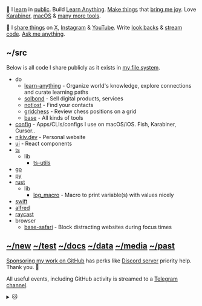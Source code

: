 👋 I [learn](https://docs.nikiv.dev/learn) in [public](https://docs.nikiv.dev). Build [Learn Anything](https://github.com/learn-anything/learn-anything). [Make things](https://docs.nikiv.dev/focus) that [bring me joy](https://docs.nikiv.dev/likes). Love [Karabiner](http://docs.nikiv.dev/karabiner), [macOS](https://github.com/nikitavoloboev/config) & [many more tools](http://docs.nikiv.dev/workflow).

💛 I [share things](https://docs.nikiv.dev/sharing) on [X](https://twitter.com/nikitavoloboev), [Instagram](https://www.instagram.com/nikitavoloboev) & [YouTube](https://www.youtube.com/channel/UCEKqrUfr_FMKIO9XSJS4vDw). Write [look backs](https://docs.nikiv.dev/looking-back) & [stream code](https://docs.nikiv.dev/stream). [Ask me anything](https://github.com/nikitavoloboev/ama).

## ~/src

Below is all code I share publicly as it exists in [my file system](https://docs.nikiv.dev/my-file-system).

- do
  - [learn-anything](https://github.com/learn-anything/learn-anything) - Organize world's knowledge, explore connections and curate learning paths
  - [solbond](https://github.com/solbond/solbond) - Sell digital products, services
  - [notlost](https://github.com/NotLostNetwork/notlost) - Find your contacts
  - [gridchess](https://github.com/gridchess/gridchess) - Review chess positions on a grid
  - [base](https://github.com/nikitavoloboev/base) - All kinds of tools
- [config](https://github.com/nikitavoloboev/config) - Apps/CLIs/configs I use on macOS/iOS. Fish, Karabiner, Cursor..
- [nikiv.dev](https://github.com/nikitavoloboev/nikiv.dev) - Personal website
- [ui](https://github.com/nikitavoloboev/ui) - React components
- [ts](https://github.com/nikitavoloboev/ts)
  - lib
    - [ts-utils](https://github.com/nikitavoloboev/ts-utils)
- [go](https://github.com/nikitavoloboev/go)
- [py](https://github.com/nikitavoloboev/py)
- [rust](https://github.com/nikitavoloboev/rust)
  - lib
    - [log_macro](https://github.com/nikitavoloboev/log_macro) - Macro to print variable(s) with values nicely
- [swift](https://github.com/nikitavoloboev/swift)
- [alfred](https://github.com/nikitavoloboev/alfred)
- [raycast](https://github.com/nikitavoloboev/raycast)
- browser
  - [base-safari](https://github.com/nikitavoloboev/base-safari) - Block distracting websites during focus times

## [~/new](https://github.com/nikitavoloboev/new) [~/test](https://github.com/nikitavoloboev/test) [~/docs](https://github.com/nikitavoloboev/docs) [~/data](https://github.com/nikitavoloboev/data) [~/media](https://github.com/nikitavoloboev/media) [~/past](https://github.com/nikitavoloboev/past)

[Sponsoring my work on GitHub](https://github.com/sponsors/nikitavoloboev) has perks like [Discord server](https://discord.com/invite/TVafwaD23d) priority help. Thank you. 🖤

All useful events, including GitHub activity is streamed to a [Telegram channel](https://t.me/nikivi_log).

<details><summary>🐱</summary>
  <br/>
  <a href="https://nikiv.dev">
    <img width="800" heigth="200" src="https://raw.githubusercontent.com/nikitavoloboev/nikitavoloboev/main/cat.jpg"></img>
  </a>
</details>

<!-- TODO: add [3d] to entries for time before last commit of repo, automate daily snapshot -->
<!-- TODO: do it as part of website, richer -->
